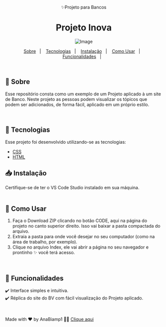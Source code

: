 <p align="center"> ✨Projeto para Bancos</p>
<h1 align="center">
Projeto Inova
</h1>


<div align="center">

![Image](https://github.com/user-attachments/assets/3259e271-8b40-4f8d-967a-0438943fe3b1)

</div>

<p align="center">
  <a href="#page_with_curl-about">Sobre</a>&nbsp;&nbsp;&nbsp;|&nbsp;&nbsp;&nbsp;
  <a href="#hammer-technologies">Tecnologias</a>&nbsp;&nbsp;&nbsp;|&nbsp;&nbsp;&nbsp;
  <a href="#page_with_curl-about">Instalação</a>&nbsp;&nbsp;&nbsp;|&nbsp;&nbsp;&nbsp;
  <a href="#page_with_curl-about">Como Usar</a>&nbsp;&nbsp;&nbsp;|&nbsp;&nbsp;&nbsp;
  <a href="#page_with_curl-about">Funcionalidades</a>&nbsp;&nbsp;&nbsp;|&nbsp;&nbsp;&nbsp;

</p>

</br>


## :page_with_curl: Sobre

Esse repositório consta como um exemplo de um Projeto aplicado à um site de Banco.
Neste projeto as pessoas podem visualizar os tópicos que podem ser adicionados, de forma fácil, aplicado em um próprio estilo.

</br>

## :hammer: Tecnologias

Esse projeto foi desenvolvido utilizando-se as tecnologias:

- [CSS](https://developer.mozilla.org/pt-BR/docs/Web/CSS/Reference)
- [HTML](https://developer.mozilla.org/pt-BR/docs/Learn_web_development/Getting_started/Your_first_website/Creating_the_content)


## 📥 Instalação

Certifique-se de ter o VS Code Studio instalado em sua máquina. 
</br>
</br>

## 🚀 Como Usar

1. Faça o Download ZIP clicando no botão CODE, aqui na página do projeto no canto superior direito. Isso vai baixar a pasta compactada do arquivo.
2. Extraia a pasta para onde você desejar no seu computador (como na área de trabalho, por exemplo).
3. Clique no arquivo Index, ele vai abrir a página no seu navegador e prontinho ✨ você terá acesso.

</br>

## 📌 Funcionalidades

✔️ Interface simples e intuitiva.  
✔️ Réplica do site do BV com fácil visualização do Projeto aplicado.


</br>

Made with ❤️ by AnaBiamp1 👋🏻 [Clique aqui ](https://github.com/Anabiamp1)
